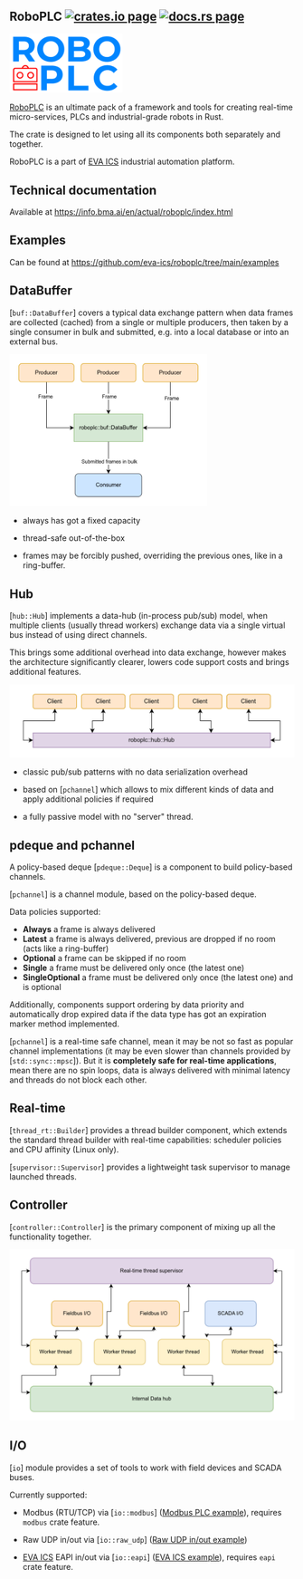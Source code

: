 <h2>
  RoboPLC
  <a href="https://crates.io/crates/roboplc"><img alt="crates.io page" src="https://img.shields.io/crates/v/roboplc.svg"></img></a>
  <a href="https://docs.rs/roboplc"><img alt="docs.rs page" src="https://docs.rs/roboplc/badge.svg"></img></a>
</h2>

<img src="https://raw.githubusercontent.com/eva-ics/roboplc/main/roboplcline_.png"
width="200" />

[RoboPLC](https://www.bohemia-automation.com/software/roboplc/) is an ultimate
pack of a framework and tools for creating real-time micro-services, PLCs and
industrial-grade robots in Rust.

The crate is designed to let using all its components both separately and
together.

RoboPLC is a part of [EVA ICS](https://www.eva-ics.com/) industrial
automation platform.

## Technical documentation

Available at <https://info.bma.ai/en/actual/roboplc/index.html>

## Examples

Can be found at <https://github.com/eva-ics/roboplc/tree/main/examples>

## DataBuffer

[`buf::DataBuffer`] covers a typical data exchange pattern when data
frames are collected (cached) from a single or multiple producers, then taken
by a single consumer in bulk and submitted, e.g. into a local database or into
an external bus.

<img
src="https://raw.githubusercontent.com/eva-ics/roboplc/main/schemas/databuffer.png"
width="350" />

* always has got a fixed capacity

* thread-safe out-of-the-box

* frames may be forcibly pushed, overriding the previous ones, like in a ring-buffer.

## Hub

[`hub::Hub`] implements a data-hub (in-process pub/sub) model, when multiple
clients (usually thread workers) exchange data via a single virtual bus instead
of using direct channels.

This brings some additional overhead into data exchange, however makes the
architecture significantly clearer, lowers code support costs and brings
additional features.

<img
src="https://raw.githubusercontent.com/eva-ics/roboplc/main/schemas/hub.png"
width="550" />

* classic pub/sub patterns with no data serialization overhead

* based on [`pchannel`] which allows to mix different kinds of data and apply
  additional policies if required

* a fully passive model with no "server" thread.

## pdeque and pchannel

A policy-based deque [`pdeque::Deque`] is a component to build policy-based
channels.

[`pchannel`] is a channel module, based on the policy-based deque.

Data policies supported:

* **Always** a frame is always delivered
* **Latest** a frame is always delivered, previous are dropped if no room
  (acts like a ring-buffer)
* **Optional** a frame can be skipped if no room
* **Single** a frame must be delivered only once (the latest one)
* **SingleOptional** a frame must be delivered only once (the latest one) and
  is optional

Additionally, components support ordering by data priority and automatically
drop expired data if the data type has got an expiration marker method
implemented.

[`pchannel`] is a real-time safe channel, mean it may be not so fast as popular
channel implementations (it may be even slower than channels provided by
[`std::sync::mpsc`]). But it is **completely safe for real-time applications**,
mean there are no spin loops, data is always delivered with minimal latency and
threads do not block each other.

## Real-time

[`thread_rt::Builder`] provides a thread builder component, which extends the
standard thread builder with real-time capabilities: scheduler policies and CPU
affinity (Linux only).

[`supervisor::Supervisor`] provides a lightweight task supervisor to manage
launched threads.

## Controller

[`controller::Controller`] is the primary component of mixing up all the
functionality together.

<img
src="https://raw.githubusercontent.com/eva-ics/roboplc/main/schemas/controller.png"
width="550" />

## I/O

[`io`] module provides a set of tools to work with field devices and SCADA
buses.

Currently supported:

* Modbus (RTU/TCP) via [`io::modbus`] ([Modbus PLC
  example](https://github.com/eva-ics/roboplc/blob/main/examples/plc-modbus.rs)),
  requires `modbus` crate feature.

* Raw UDP in/out via [`io::raw_udp`]
  ([Raw UDP in/out example](https://github.com/eva-ics/roboplc/blob/main/examples/raw-udp.rs))

* [EVA ICS](https://www.eva-ics.com/) EAPI in/out via [`io::eapi`] ([EVA ICS
  example](https://github.com/eva-ics/roboplc/blob/main/examples/eapi.rs)),
  requires `eapi` crate feature.
